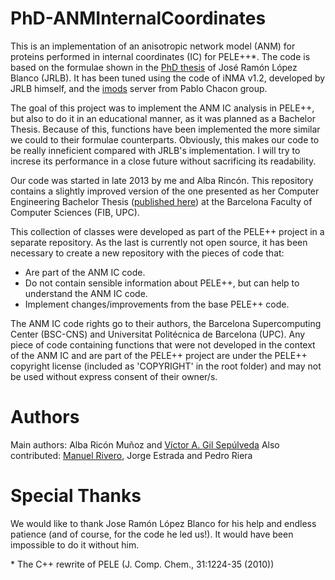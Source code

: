 # PhD-ANMInternalCoordinates

This is an implementation of an anisotropic network model (ANM) for proteins performed in internal coordinates (IC) for PELE++*. The code is based on the formulae shown in the [PhD thesis](http://tdx.cat/handle/10803/81963) of José Ramón López Blanco (JRLB). It has been tuned using the code of iNMA v1.2, developed by JRLB himself,  and  the [imods](http://imods.chaconlab.org/) server from Pablo Chacon group.

The goal of this project was to implement the ANM IC analysis in PELE++, but also to do it in an educational manner, as it was planned as a Bachelor Thesis. Because of this, functions have been implemented the more similar we could to their formulae counterparts. Obviously, this makes our code to be really inneficient compared with JRLB's implementation. I will try to increse its performance in a close future without sacrificing its readability.

Our code was started in late 2013 by me and Alba Rincón. This repository contains a slightly improved version of the one presented  as her Computer Engineering Bachelor Thesis ([published here](http://hdl.handle.net/2099.1/24417)) at the Barcelona Faculty of Computer Sciences (FIB, UPC). 

This collection of classes were developed as part of the PELE++ project in a separate repository. As the last is currently not open source, it has been necessary to create a new repository with the pieces of code that:
- Are part of the ANM IC code.
- Do not contain sensible information about PELE++, but can help to understand the ANM IC code.
- Implement changes/improvements from the base PELE++ code.  

The ANM IC code rights go to their authors, the Barcelona Supercomputing Center (BSC-CNS) and Universitat Politécnica de Barcelona (UPC). Any piece of code containing functions that were not developed in the context of the ANM IC and are part of the PELE++ project are under the PELE++ copyright license (included as 'COPYRIGHT' in the root folder) and may not be used without express consent of their owner/s.  

# Authors
Main authors: Alba Ricón Muñoz and [Víctor A. Gil Sepúlveda](http://victor-gil-sepulveda.github.io/)
Also contributed: [Manuel Rivero](http://garajeando.blogspot.com.es/), Jorge Estrada and Pedro Riera

# Special Thanks
We would like to thank Jose Ramón López Blanco for his help and endless patience (and of course, for the code he led us!). It would have been impossible to do it without him.

\* The C++ rewrite of PELE (J. Comp. Chem., 31:1224-35 (2010))
